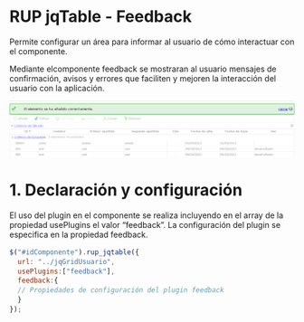 # RUP jqTable - Feedback

Permite configurar un área para informar al usuario de cómo interactuar con el componente.

Mediante elcomponente feedback se mostraran al usuario mensajes de confirmación, avisos y errores que faciliten y mejoren la interacción del usuario con la aplicación.

![Imagen 1](img/rup.jqtable.feedback_1.png)

# 1. Declaración y configuración

El uso del plugin en el componente se realiza incluyendo en el array de la propiedad usePlugins el valor “feedback”. La configuración del plugin se especifica en la propiedad feedback.

```js
$("#idComponente").rup_jqtable({
  url: "../jqGridUsuario",
  usePlugins:["feedback"],
  feedback:{
  // Propiedades de configuración del plugin feedback
  }
});
```
